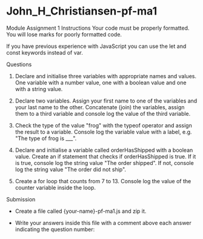 # John_H_Christiansen-pf-ma1
Module Assignment 1
Instructions
Your code must be properly formatted. You will lose marks for poorly formatted code.

If you have previous experience with JavaScript you can use the let and const keywords instead of var.

Questions
1. Declare and initialise three variables with appropriate names and values. One   variable with a number value, one with a boolean value and one with a string value.

2. Declare two variables. Assign your first name to one of the variables and your last name to the other. Concatenate (join) the variables, assign them to a third variable and console log the value of the third variable.

3. Check the type of the value "frog" with the typeof operator and assign the result to a variable. Console log the variable value with a label, e.g. "The type of frog is ___".

4. Declare and initialise a variable called orderHasShipped with a boolean value. Create an if statement that checks if orderHasShipped is true. If it is true, console log the string value "The order shipped". If not, console log the string value "The order did not ship".

5. Create a for loop that counts from 7 to 13. Console log the value of the counter variable inside the loop.

Submission
- Create a file called {your-name}-pf-ma1.js and zip it.

- Write your answers inside this file with a comment above each answer indicating the question number: